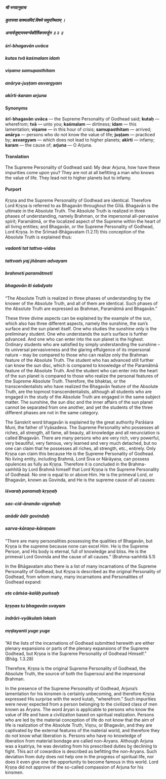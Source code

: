 ##### श्री भगवानुवाच
##### कुतस्त्वा कश्मलमिदं विषमे समुपस्थितम् ।
##### अनार्यजुष्टमस्वर्ग्यकीर्तिकरमर्जुन ॥ २ ॥

##### śrī-bhagavān uvāca
##### kutas tvā kaśmalam idaṁ
##### viṣame samupasthitam
##### anārya-juṣṭam asvargyam
##### akīrti-karam arjuna

#### Synonyms

**śrī**-**bhagavān** **uvāca** — the Supreme Personality of Godhead said; **kutaḥ** — wherefrom; **tvā** — unto you; **kaśmalam** — dirtiness; **idam** — this lamentation; **viṣame** — in this hour of crisis; **samupasthitam** — arrived; **anārya** — persons who do not know the value of life; **juṣṭam** — practiced by; **asvargyam** — which does not lead to higher planets; **akīrti** — infamy; **karam** — the cause of; **arjuna** — O Arjuna.

#### Translation

The Supreme Personality of Godhead said: My dear Arjuna, how have these impurities come upon you? They are not at all befitting a man who knows the value of life. They lead not to higher planets but to infamy.

#### Purport

Kṛṣṇa and the Supreme Personality of Godhead are identical. Therefore Lord Kṛṣṇa is referred to as Bhagavān throughout the Gītā. Bhagavān is the ultimate in the Absolute Truth. The Absolute Truth is realized in three phases of understanding, namely Brahman, or the impersonal all-pervasive spirit; Paramātmā, or the localized aspect of the Supreme within the heart of all living entities; and Bhagavān, or the Supreme Personality of Godhead, Lord Kṛṣṇa. In the Śrīmad-Bhāgavatam (1.2.11) this conception of the Absolute Truth is explained thus:

##### vadanti tat tattva-vidas
##### tattvaṁ yaj jñānam advayam
##### brahmeti paramātmeti
##### bhagavān iti śabdyate

“The Absolute Truth is realized in three phases of understanding by the knower of the Absolute Truth, and all of them are identical. Such phases of the Absolute Truth are expressed as Brahman, Paramātmā and Bhagavān.”

These three divine aspects can be explained by the example of the sun, which also has three different aspects, namely the sunshine, the sun’s surface and the sun planet itself. One who studies the sunshine only is the preliminary student. One who understands the sun’s surface is further advanced. And one who can enter into the sun planet is the highest. Ordinary students who are satisfied by simply understanding the sunshine – its universal pervasiveness and the glaring effulgence of its impersonal nature – may be compared to those who can realize only the Brahman feature of the Absolute Truth. The student who has advanced still further can know the sun disc, which is compared to knowledge of the Paramātmā feature of the Absolute Truth. And the student who can enter into the heart of the sun planet is compared to those who realize the personal features of the Supreme Absolute Truth. Therefore, the bhaktas, or the transcendentalists who have realized the Bhagavān feature of the Absolute Truth, are the topmost transcendentalists, although all students who are engaged in the study of the Absolute Truth are engaged in the same subject matter. The sunshine, the sun disc and the inner affairs of the sun planet cannot be separated from one another, and yet the students of the three different phases are not in the same category.

The Sanskrit word bhagavān is explained by the great authority Parāśara Muni, the father of Vyāsadeva. The Supreme Personality who possesses all riches, all strength, all fame, all beauty, all knowledge and all renunciation is called Bhagavān. There are many persons who are very rich, very powerful, very beautiful, very famous, very learned and very much detached, but no one can claim that he possesses all riches, all strength, etc., entirely. Only Kṛṣṇa can claim this because He is the Supreme Personality of Godhead. No living entity, including Brahmā, Lord Śiva or Nārāyaṇa, can possess opulences as fully as Kṛṣṇa. Therefore it is concluded in the Brahma-saṁhitā by Lord Brahmā himself that Lord Kṛṣṇa is the Supreme Personality of Godhead. No one is equal to or above Him. He is the primeval Lord, or Bhagavān, known as Govinda, and He is the supreme cause of all causes:

##### īśvaraḥ paramaḥ kṛṣṇaḥ
##### sac-cid-ānanda-vigrahaḥ
##### anādir ādir govindaḥ
##### sarva-kāraṇa-kāraṇam

“There are many personalities possessing the qualities of Bhagavān, but Kṛṣṇa is the supreme because none can excel Him. He is the Supreme Person, and His body is eternal, full of knowledge and bliss. He is the primeval Lord Govinda and the cause of all causes.” (Brahma-saṁhitā 5.1)

In the Bhāgavatam also there is a list of many incarnations of the Supreme Personality of Godhead, but Kṛṣṇa is described as the original Personality of Godhead, from whom many, many incarnations and Personalities of Godhead expand:

##### ete cāṁśa-kalāḥ puṁsaḥ
##### kṛṣṇas tu bhagavān svayam
##### indrāri-vyākulaṁ lokaṁ
##### mṛḍayanti yuge yuge

“All the lists of the incarnations of Godhead submitted herewith are either plenary expansions or parts of the plenary expansions of the Supreme Godhead, but Kṛṣṇa is the Supreme Personality of Godhead Himself.” (Bhāg. 1.3.28)

Therefore, Kṛṣṇa is the original Supreme Personality of Godhead, the Absolute Truth, the source of both the Supersoul and the impersonal Brahman.

In the presence of the Supreme Personality of Godhead, Arjuna’s lamentation for his kinsmen is certainly unbecoming, and therefore Kṛṣṇa expressed His surprise with the word kutaḥ, “wherefrom.” Such impurities were never expected from a person belonging to the civilized class of men known as Āryans. The word āryan is applicable to persons who know the value of life and have a civilization based on spiritual realization. Persons who are led by the material conception of life do not know that the aim of life is realization of the Absolute Truth, Viṣṇu, or Bhagavān, and they are captivated by the external features of the material world, and therefore they do not know what liberation is. Persons who have no knowledge of liberation from material bondage are called non-Āryans. Although Arjuna was a kṣatriya, he was deviating from his prescribed duties by declining to fight. This act of cowardice is described as befitting the non-Āryans. Such deviation from duty does not help one in the progress of spiritual life, nor does it even give one the opportunity to become famous in this world. Lord Kṛṣṇa did not approve of the so-called compassion of Arjuna for his kinsmen.
